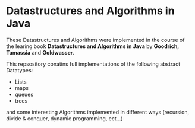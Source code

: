 # Datastructures and Algorithms in Java

These Datastructures and Algorithms were implemented in the course of the learing book <b>Datastructures and Algorithms in Java</b> by <b>Goodrich, Tamassia</b> and <b>Goldwasser</b>.

This repsository conatins full implementations of the following abstract Datatypes:
 - Lists
 - maps
 - queues
 - trees
 
 and some interesting Algorithms implemented in different ways (recursion, divide & conquer, dynamic programming, ect...) 
